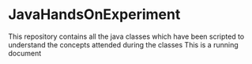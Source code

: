 # JavaHandsOnExperiment
This repository contains all the java classes which have been scripted to understand the concepts attended during the classes
This is a running document
